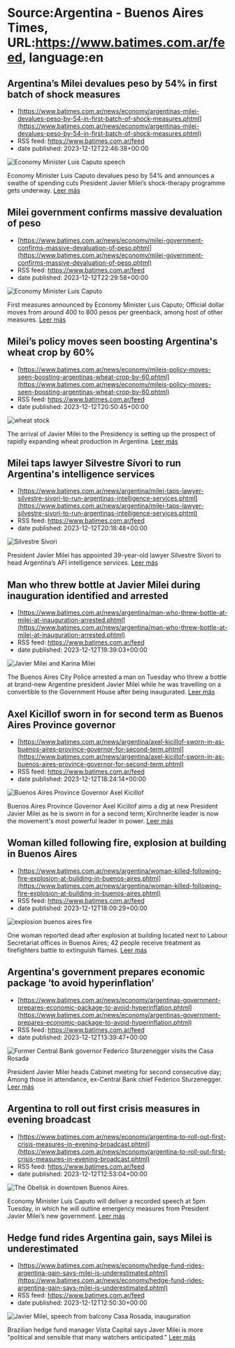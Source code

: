 # Source:Argentina - Buenos Aires Times, URL:https://www.batimes.com.ar/feed, language:en

## Argentina’s Milei devalues peso by 54% in first batch of shock measures
 - [https://www.batimes.com.ar/news/economy/argentinas-milei-devalues-peso-by-54-in-first-batch-of-shock-measures.phtml](https://www.batimes.com.ar/news/economy/argentinas-milei-devalues-peso-by-54-in-first-batch-of-shock-measures.phtml)
 - RSS feed: https://www.batimes.com.ar/feed
 - date published: 2023-12-12T22:46:38+00:00

<p><img alt="Economy Minister Luis Caputo speech" src="https://fotos.perfil.com/2023/12/12/trim/540/304/economy-minister-luis-caputo-speech-1718374.jpg" /></p>Economy Minister Luis Caputo devalues peso by 54% and announces a swathe of spending cuts President Javier Milei’s shock-therapy programme gets underway. <a href="https://www.batimes.com.ar/news/economy/argentinas-milei-devalues-peso-by-54-in-first-batch-of-shock-measures.phtml">Leer más</a>

## Milei government confirms massive devaluation of peso
 - [https://www.batimes.com.ar/news/economy/milei-government-confirms-massive-devaluation-of-peso.phtml](https://www.batimes.com.ar/news/economy/milei-government-confirms-massive-devaluation-of-peso.phtml)
 - RSS feed: https://www.batimes.com.ar/feed
 - date published: 2023-12-12T22:29:58+00:00

<p><img alt="Economy Minister Luis Caputo" src="https://fotos.perfil.com/2023/12/12/trim/540/304/economy-minister-luis-caputo-1718339.jpg" /></p> First measures announced by Economy Minister Luis Caputo; Official dollar moves from around 400 to 800 pesos per greenback, among host of other measures.
 <a href="https://www.batimes.com.ar/news/economy/milei-government-confirms-massive-devaluation-of-peso.phtml">Leer más</a>

## Milei’s policy moves seen boosting Argentina's wheat crop by 60%
 - [https://www.batimes.com.ar/news/economy/mileis-policy-moves-seen-boosting-argentinas-wheat-crop-by-60.phtml](https://www.batimes.com.ar/news/economy/mileis-policy-moves-seen-boosting-argentinas-wheat-crop-by-60.phtml)
 - RSS feed: https://www.batimes.com.ar/feed
 - date published: 2023-12-12T20:50:45+00:00

<p><img alt="wheat stock" src="https://fotos.perfil.com/2023/12/12/trim/540/304/wheat-stock-1718318.jpg" /></p>The arrival of Javier Milei to the Presidency is setting up the prospect of rapidly expanding wheat production in Argentina. <a href="https://www.batimes.com.ar/news/economy/mileis-policy-moves-seen-boosting-argentinas-wheat-crop-by-60.phtml">Leer más</a>

## Milei taps lawyer Silvestre Sívori to run Argentina's intelligence services
 - [https://www.batimes.com.ar/news/argentina/milei-taps-lawyer-silvestre-sivori-to-run-argentinas-intelligence-services.phtml](https://www.batimes.com.ar/news/argentina/milei-taps-lawyer-silvestre-sivori-to-run-argentinas-intelligence-services.phtml)
 - RSS feed: https://www.batimes.com.ar/feed
 - date published: 2023-12-12T20:18:48+00:00

<p><img alt="Silvestre Sívori" src="https://fotos.perfil.com/2023/12/12/trim/540/304/silvestre-sivori-1718297.jpg" /></p>President Javier Milei has appointed 39-year-old lawyer Silvestre Sívori to head Argentina’s AFI intelligence services.
 <a href="https://www.batimes.com.ar/news/argentina/milei-taps-lawyer-silvestre-sivori-to-run-argentinas-intelligence-services.phtml">Leer más</a>

## Man who threw bottle at Javier Milei during inauguration identified and arrested
 - [https://www.batimes.com.ar/news/argentina/man-who-threw-bottle-at-milei-at-inauguration-arrested.phtml](https://www.batimes.com.ar/news/argentina/man-who-threw-bottle-at-milei-at-inauguration-arrested.phtml)
 - RSS feed: https://www.batimes.com.ar/feed
 - date published: 2023-12-12T19:39:03+00:00

<p><img alt="Javier Milei and Karina Milei" src="https://fotos.perfil.com/2023/12/11/trim/540/304/javier-milei-and-karina-milei-1717040.jpg" /></p>The Buenos Aires City Police arrested a man on Tuesday who threw a bottle at brand-new Argentine president Javier Milei while he was travelling on a convertible to the Government House after being inaugurated. <a href="https://www.batimes.com.ar/news/argentina/man-who-threw-bottle-at-milei-at-inauguration-arrested.phtml">Leer más</a>

## Axel Kicillof sworn in for second term as Buenos Aires Province governor
 - [https://www.batimes.com.ar/news/argentina/axel-kicillof-sworn-in-as-buenos-aires-province-governor-for-second-term.phtml](https://www.batimes.com.ar/news/argentina/axel-kicillof-sworn-in-as-buenos-aires-province-governor-for-second-term.phtml)
 - RSS feed: https://www.batimes.com.ar/feed
 - date published: 2023-12-12T18:24:14+00:00

<p><img alt="Buenos Aires Province Governor Axel Kicillof " src="https://fotos.perfil.com/2023/12/12/trim/540/304/buenos-aires-province-governor-axel-kicillof-1718306.jpg" /></p>Buenos Aires Province Governor Axel Kicillof aims a dig at new President Javier Milei as he is sworn in for a second term; Kirchnerite leader is now the movement's most powerful leader in power. <a href="https://www.batimes.com.ar/news/argentina/axel-kicillof-sworn-in-as-buenos-aires-province-governor-for-second-term.phtml">Leer más</a>

## Woman killed following fire, explosion at building in Buenos Aires
 - [https://www.batimes.com.ar/news/argentina/woman-killed-following-fire-explosion-at-building-in-buenos-aires.phtml](https://www.batimes.com.ar/news/argentina/woman-killed-following-fire-explosion-at-building-in-buenos-aires.phtml)
 - RSS feed: https://www.batimes.com.ar/feed
 - date published: 2023-12-12T18:09:29+00:00

<p><img alt="explosion buenos aires fire" src="https://fotos.perfil.com/2023/12/12/trim/540/304/explosion-buenos-aires-fire-1718158.jpg" /></p>One woman reported dead after explosion at building located next to Labour Secretariat offices in Buenos Aires; 42 people receive treatment as firefighters battle to extinguish flames.
 <a href="https://www.batimes.com.ar/news/argentina/woman-killed-following-fire-explosion-at-building-in-buenos-aires.phtml">Leer más</a>

## Argentina's government prepares economic package ‘to avoid hyperinflation’
 - [https://www.batimes.com.ar/news/economy/argentinas-government-prepares-economic-package-to-avoid-hyperinflation.phtml](https://www.batimes.com.ar/news/economy/argentinas-government-prepares-economic-package-to-avoid-hyperinflation.phtml)
 - RSS feed: https://www.batimes.com.ar/feed
 - date published: 2023-12-12T13:39:47+00:00

<p><img alt="Former Central Bank governor Federico Sturzenegger visits the Casa Rosada " src="https://fotos.perfil.com/2023/12/12/trim/540/304/former-central-bank-governor-federico-sturzenegger-visits-the-casa-rosada-1717827.jpg" /></p>President Javier Milei heads Cabinet meeting for second consecutive day; Among those in attendance, ex-Central Bank chief Federico Sturzenegger.
 <a href="https://www.batimes.com.ar/news/economy/argentinas-government-prepares-economic-package-to-avoid-hyperinflation.phtml">Leer más</a>

## Argentina to roll out first crisis measures in evening broadcast
 - [https://www.batimes.com.ar/news/economy/argentina-to-roll-out-first-crisis-measures-in-evening-broadcast.phtml](https://www.batimes.com.ar/news/economy/argentina-to-roll-out-first-crisis-measures-in-evening-broadcast.phtml)
 - RSS feed: https://www.batimes.com.ar/feed
 - date published: 2023-12-12T12:53:04+00:00

<p><img alt="The Obelisk in downtown Buenos Aires." src="https://fotos.perfil.com/2023/12/11/trim/540/304/the-obelisk-in-downtown-buenos-aires-1716990.jpg" /></p>Economy Minister Luis Caputo will deliver a recorded speech at 5pm Tuesday, in which he will outline emergency measures from President Javier Milei’s new government. <a href="https://www.batimes.com.ar/news/economy/argentina-to-roll-out-first-crisis-measures-in-evening-broadcast.phtml">Leer más</a>

## Hedge fund rides Argentina gain, says Milei is underestimated
 - [https://www.batimes.com.ar/news/economy/hedge-fund-rides-argentina-gain-says-milei-is-underestimated.phtml](https://www.batimes.com.ar/news/economy/hedge-fund-rides-argentina-gain-says-milei-is-underestimated.phtml)
 - RSS feed: https://www.batimes.com.ar/feed
 - date published: 2023-12-12T12:50:30+00:00

<p><img alt="Javier Milei, speech from balcony Casa Rosada, inauguration" src="https://fotos.perfil.com/2023/12/12/trim/540/304/javier-milei-speech-from-balcony-casa-rosada-inauguration-1717802.jpg" /></p>Brazilian hedge fund manager Vista Capital says Javer Milei is more "political and sensible that many watchers anticipated." <a href="https://www.batimes.com.ar/news/economy/hedge-fund-rides-argentina-gain-says-milei-is-underestimated.phtml">Leer más</a>

